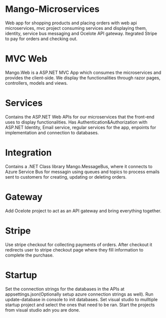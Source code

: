 # Mango-Microservices
Web app for shopping products and placing orders with web api microservices, mvc project consuming services and displaying them, identity, service bus messaging and Ocelote API gateway. Itegrated Stripe to pay for orders and checking out.

# MVC Web
Mango.Web is a ASP.NET MVC App which consumes the microservices and provides the client-side. We display the functionalities through razor pages, controllers, models and views.

# Services
Contains the ASP.NET Web APIs for our microservices that the front-end uses to display functionalities. Has Authentication&Authorization with ASP.NET Identity, Email service, regular services for the app, enpoints for implementation and connection to databases.

# Integration
Contains a .NET Class library Mango.MessageBus, where it connects to Azure Service Bus for messagin using queues and topics to process emails sent to customers for creating, updating or deleting orders.

# Gateway
Add Ocelote project to act as an API gateway and bring everything together.

# Stripe
Use stripe checkout for collecting payments of orders. After checkout it redirects user to stripe checkout page where they fill information to complete the purchase.

# Startup
Set the connection strings for the databases in the APIs at appsettings.json(Optionally setup azure connection strings as well). Run update-database in console to init databases.
Set visual studio to mulltiple startup project and select the ones that need to be ran.
Start the projects from visual studio adn you are done.
